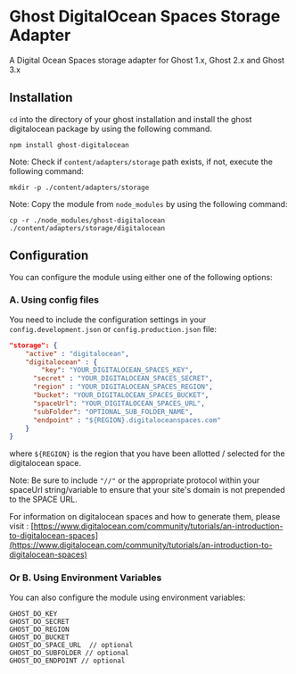 # Ghost DigitalOcean Spaces Storage Adapter

A Digital Ocean Spaces storage adapter for Ghost 1.x, Ghost 2.x and Ghost 3.x

## Installation

`cd` into the directory of your ghost installation and install the ghost digitalocean package by using the following command.

```shell
npm install ghost-digitalocean
```

Note: Check if `content/adapters/storage` path exists, if not, execute the following command:

```shell
mkdir -p ./content/adapters/storage
```

Note: Copy the module from `node_modules` by using the following command:

```shell
cp -r ./node_modules/ghost-digitalocean ./content/adapters/storage/digitalocean
```

## Configuration

You can configure the module using either one of the following options:

### A. Using config files

You need to include the configuration settings in your `config.development.json` or `config.production.json` file:
```json
"storage": {
    "active" : "digitalocean",
    "digitalocean" : {
        "key": "YOUR_DIGITALOCEAN_SPACES_KEY",
      "secret" : "YOUR_DIGITALOCEAN_SPACES_SECRET",
      "region" : "YOUR_DIGITALOCEAN_SPACES_REGION",
      "bucket": "YOUR_DIGITALOCEAN_SPACES_BUCKET",
      "spaceUrl": "YOUR_DIGITALOCEAN_SPACES_URL",
      "subFolder": "OPTIONAL_SUB_FOLDER_NAME",
      "endpoint" : "${REGION}.digitaloceanspaces.com"
    }
}
```

where `${REGION}` is the region that you have been allotted / selected for the digitalocean space.

Note: Be sure to include `"//"` or the appropriate protocol within your spaceUrl string/variable to ensure that your site's domain is not prepended to the SPACE URL.

For information on digitalocean spaces and how to generate them, please visit : [https://www.digitalocean.com/community/tutorials/an-introduction-to-digitalocean-spaces](https://www.digitalocean.com/community/tutorials/an-introduction-to-digitalocean-spaces)


### Or B. Using Environment Variables

You can also configure the module using environment variables:

```
GHOST_DO_KEY
GHOST_DO_SECRET
GHOST_DO_REGION
GHOST_DO_BUCKET
GHOST_DO_SPACE_URL  // optional
GHOST_DO_SUBFOLDER // optional
GHOST_DO_ENDPOINT // optional
```
